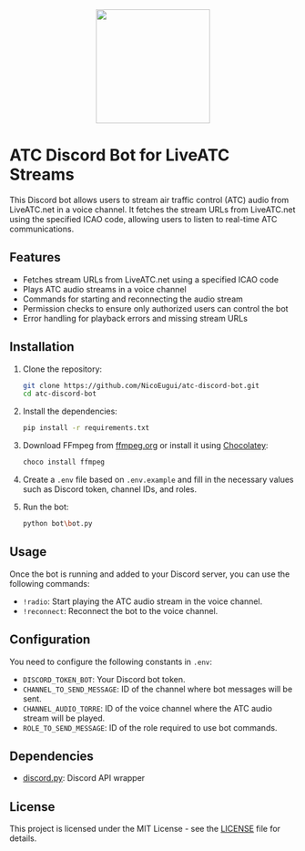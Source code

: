 <div align="center">
<img height="200px" width="200px" src="https://cdn.discordapp.com/attachments/1154140630914699355/1226298553488375840/ATC_BOT.png?ex=66244286&is=6611cd86&hm=1b811b16cb71ae067ecc9020c4b99d6e804609c4f1d2b8f367caab84a19c9e1e&"></img>
</div>

# ATC Discord Bot for LiveATC Streams

This Discord bot allows users to stream air traffic control (ATC) audio from LiveATC.net in a voice channel. It fetches the stream URLs from LiveATC.net using the specified ICAO code, allowing users to listen to real-time ATC communications.

## Features

- Fetches stream URLs from LiveATC.net using a specified ICAO code
- Plays ATC audio streams in a voice channel
- Commands for starting and reconnecting the audio stream
- Permission checks to ensure only authorized users can control the bot
- Error handling for playback errors and missing stream URLs

## Installation

1. Clone the repository:

    ```bash
    git clone https://github.com/NicoEugui/atc-discord-bot.git
    cd atc-discord-bot
    ```

2. Install the dependencies:

    ```bash
    pip install -r requirements.txt
    ```

3. Download FFmpeg from [ffmpeg.org](https://ffmpeg.org/download.html) or install it using [Chocolatey](https://chocolatey.org/):

    ```bash
    choco install ffmpeg
    ```

4. Create a `.env` file based on `.env.example` and fill in the necessary values such as Discord token, channel IDs, and roles.

5. Run the bot:

    ```bash
    python bot\bot.py
    ```

## Usage

Once the bot is running and added to your Discord server, you can use the following commands:

- `!radio`: Start playing the ATC audio stream in the voice channel.
- `!reconnect`: Reconnect the bot to the voice channel.

## Configuration

You need to configure the following constants in `.env`:

- `DISCORD_TOKEN_BOT`: Your Discord bot token.
- `CHANNEL_TO_SEND_MESSAGE`: ID of the channel where bot messages will be sent.
- `CHANNEL_AUDIO_TORRE`: ID of the voice channel where the ATC audio stream will be played.
- `ROLE_TO_SEND_MESSAGE`: ID of the role required to use bot commands.

## Dependencies

- [discord.py](https://github.com/Rapptz/discord.py): Discord API wrapper

## License

This project is licensed under the MIT License - see the [LICENSE](LICENSE) file for details.
